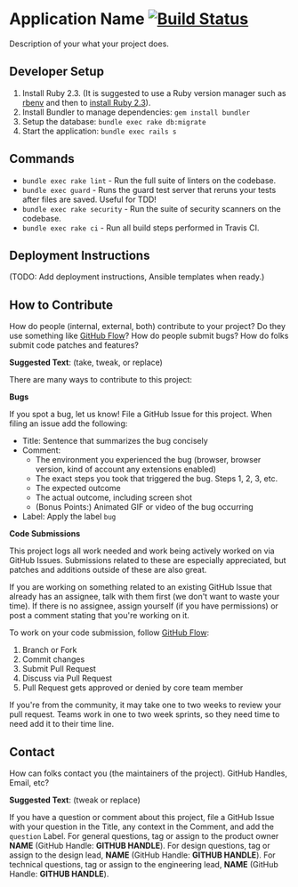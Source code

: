 # Application Name [![Build Status](https://travis-ci.org/department-of-veterans-affairs/roadrunner-rails.svg?branch=master)](https://travis-ci.org/department-of-veterans-affairs/roadrunner-rails)

Description of your what your project does.

## Developer Setup

1. Install Ruby 2.3. (It is suggested to use a Ruby version manager such as [rbenv](https://github.com/rbenv/rbenv#installation) and then to [install Ruby 2.3](https://github.com/rbenv/rbenv#installing-ruby-versions)).
1. Install Bundler to manage dependencies: `gem install bundler`
1. Setup the database: `bundle exec rake db:migrate`
1. Start the application: `bundle exec rails s`

## Commands
- `bundle exec rake lint` - Run the full suite of linters on the codebase.
- `bundle exec guard` - Runs the guard test server that reruns your tests after files are saved. Useful for TDD!
- `bundle exec rake security` - Run the suite of security scanners on the codebase.
- `bundle exec rake ci` - Run all build steps performed in Travis CI.

## Deployment Instructions

(TODO: Add deployment instructions, Ansible templates when ready.)

## How to Contribute

How do people (internal, external, both) contribute to your project? Do they use something like [GitHub Flow](https://guides.github.com/introduction/flow/)? How do people submit bugs? How do folks submit code patches and features?

**__Suggested Text__**: (take, tweak, or replace)

There are many ways to contribute to this project:

**Bugs**

If you spot a bug, let us know! File a GitHub Issue for this project. When filing an issue add the following:

- Title: Sentence that summarizes the bug concisely
- Comment:
    - The environment you experienced the bug (browser, browser version, kind of account any extensions enabled)
    - The exact steps you took that triggered the bug. Steps 1, 2, 3, etc.
    - The expected outcome
    - The actual outcome, including screen shot
    - (Bonus Points:) Animated GIF or video of the bug occurring
- Label: Apply the label `bug`

**Code Submissions**

This project logs all work needed and work being actively worked on via GitHub Issues. Submissions related to these are especially appreciated, but patches and additions outside of these are also great.

If you are working on something related to an existing GitHub Issue that already has an assignee, talk with them first (we don't want to waste your time). If there is no assignee, assign yourself (if you have permissions) or post a comment stating that you're working on it.

To work on your code submission, follow [GitHub Flow](https://guides.github.com/introduction/flow/):

1. Branch or Fork
1. Commit changes
1. Submit Pull Request
1. Discuss via Pull Request
1. Pull Request gets approved or denied by core team member

If you're from the community, it may take one to two weeks to review your pull request. Teams work in one to two week sprints, so they need time to need add it to their time line.

## Contact

How can folks contact you (the maintainers of the project). GitHub Handles, Email, etc?

**__Suggested Text__**: (tweak or replace)

If you have a question or comment about this project, file a GitHub Issue with your question in the Title, any context in the Comment, and add the `question` Label. For general questions, tag or assign to the product owner **NAME** (GitHub Handle: **GITHUB HANDLE**). For design questions, tag or assign to the design lead,  **NAME** (GitHub Handle: **GITHUB HANDLE**). For technical questions, tag or assign to the engineering lead, **NAME** (GitHub Handle: **GITHUB HANDLE**).
